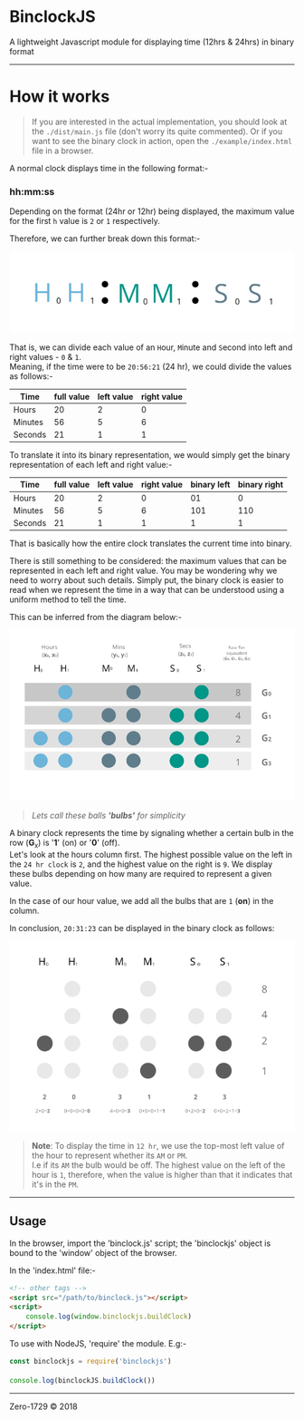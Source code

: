 # BinclockJS

A lightweight Javascript module for displaying time (12hrs & 24hrs) in binary format

---

# How it works

> If you are interested in the actual implementation, you should look at the `./dist/main.js` file (don't worry its quite commented). Or if you want to see the binary clock in action, open the `./example/index.html` file in a browser.

A normal clock displays time in the following format:-

### hh:mm:ss

Depending on the format (24hr or 12hr) being displayed, the maximum value for the first `h` value is `2` or `1` respectively.

Therefore, we can further break down this format:-

![clock_format](./imgs/clock_format.png)

That is, we can divide each value of an `H`our, `M`inute and `S`econd into left and right values - `0` & `1`. <br>
Meaning, if the time were to be `20:56:21` (24 hr), we could divide the values as follows:-

|    Time    |  full value  |  left value   |  right value  |
|------------|--------------|---------------|---------------|
|   Hours    |     20       |       2       |       0       |
|   Minutes  |     56       |       5       |       6       |
|   Seconds  |     21       |       1       |       1       |


To translate it into its binary representation, we would simply get the binary representation of each left and right value:-

|    Time    |  full value  |  left value   |  right value  |  binary left  |  binary right  |
|------------|--------------|---------------|---------------|---------------|----------------|
|   Hours    |     20       |       2       |       0       |       01      |        0       |
|   Minutes  |     56       |       5       |       6       |      101      |      110       |
|   Seconds  |     21       |       1       |       1       |        1      |        1       |

That is basically how the entire clock translates the current time into binary.

There is still something to be considered: the maximum values that can be represented in each left and right value. You may be wondering why we need to worry about such details. Simply put, the binary clock is easier to read when we represent the time in a way that can be understood using a uniform method to tell the time.

This can be inferred from the diagram below:-

![binary_clock_format](./imgs/binary_clock_format.png)

> *Lets call these balls **'bulbs'** for simplicity*

A binary clock represents the time by signaling whether a certain bulb in the row (**G**<sub>x</sub>) is '**1**' (on) or '**0**' (off).<br>
Let's look at the hours column first. The highest possible value on the left in the `24 hr clock` is `2`, and the highest value on the right is `9`. We display these bulbs depending on how many are required to represent a given value.

In the case of our hour value, we add all the bulbs that are `1` (**on**) in the column.

In conclusion, `20:31:23` can be displayed in the binary clock as follows:

![binary_clock_sample](./imgs/binary_clock_sample.png)

> **Note**: To display the time in `12 hr`, we use the top-most left value of the hour to represent whether its `AM` or `PM`.<br> I.e if its `AM` the bulb would be off. The highest value on the left of the hour is `1`, therefore, when the value is higher than that it indicates that it's in the `PM`.

---

## Usage

In the browser, import the 'binclock.js' script; the 'binclockjs' object is bound to the 'window' object of the browser.

In the 'index.html' file:-
```html
<!-- other tags -->
<script src="/path/to/binclock.js"></script>
<script>
    console.log(window.binclockjs.buildClock)
</script>
```

To use with NodeJS, 'require' the module. E.g:-

```js
const binclockjs = require('binclockjs')

console.log(binclockJS.buildClock())
```

---

Zero-1729 &copy; 2018
